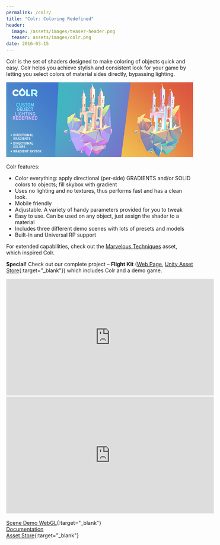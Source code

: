 ```yaml
---
permalink: /colr/
title: "Colr: Coloring Redefined"
header:
  image: /assets/images/teaser-header.png
  teaser: assets/images/colr.png
date: 2016-03-15
---
```


Colr is the set of shaders designed to make coloring of objects quick and easy. Colr helps you achieve stylish and consistent look for your game by letting you select colors of material sides directly, bypassing lighting.

![](/assets/images/colr-cross-picture.png)  

Colr features:  
  * Color everything: apply directional (per-side) GRADIENTS and/or SOLID colors to objects; fill skybox with gradient
  * Uses no lighting and no textures, thus performs fast and has a clean look.
  * Mobile friendly
  * Adjustable. A variety of handy parameters provided for you to tweak
  * Easy to use. Can be used on any object, just assign the shader to a material
  * Includes three different demo scenes with lots of presets and models
  * Built-In and Universal RP support

For extended capabilities, check out the [Marvelous Techniques](http://u3d.as/gsY) asset, which inspired Colr.  

**Special!** Check out our complete project – **Flight Kit** ([Web Page](http://dustyroom.com/flight-kit/), [Unity Asset Store](https://www.assetstore.unity3d.com/#!/content/55700?aid=1101lHzQ){:target="_blank"}) which includes Colr and a demo game.

<iframe width="560" height="315" src="https://www.youtube.com/embed/moGigrOMvd4" title="YouTube video player" frameborder="0" allow="accelerometer; autoplay; clipboard-write; encrypted-media; gyroscope; picture-in-picture" allowfullscreen></iframe>  

<iframe width="560" height="315" src="https://www.youtube.com/embed/QTlxbC7tyNY" title="YouTube video player" frameborder="0" allow="accelerometer; autoplay; clipboard-write; encrypted-media; gyroscope; picture-in-picture" allowfullscreen></iframe>  

[Scene Demo WebGL](http://dustyroom.com/colr/demo/){:target="_blank"}  
[Documentation](/colr-online-manual/)  
[Asset Store](https://assetstore.unity.com/packages/vfx/shaders/colr-coloring-redefined-57591?aid=1101lHzQ&utm_source=aff){:target="_blank"}  